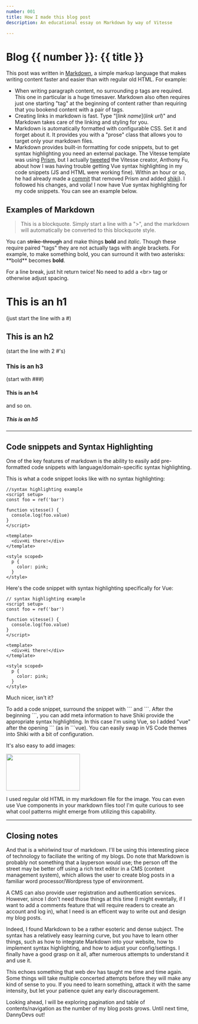 ```yaml
---
number: 001
title: How I made this blog post
description: An educational essay on Markdown by way of Vitesse

---
```


# Blog {{ number }}: {{ title }}

This post was written in [Markdown](https://www.markdownguide.org/), a simple markup language that makes writing content faster and easier than with regular old HTML. For example:

- When writing paragraph content, no surrounding p tags are required. This one in particular is a huge timesaver. Markdown also often requires just one starting "tag" at the beginning of content rather than requiring that you bookend content with a pair of tags.
- Creating links in markdown is fast. Type "\[*link name*](*link url*)" and Markdown takes care of the linking and styling for you.
- Markdown is automatically formatted with configurable CSS. Set it and forget about it. It provides you with a "prose" class that allows you to target only your markdown files.
- Markdown provides built-in formatting for code snippets, but to get syntax highlighting you need an external package. The Vitesse template was using [Prism](https://prismjs.com/), but I actually [tweeted](https://twitter.com/antfu7/status/1551200894527873025) the Vitesse creator, Anthony Fu, about how I was having trouble getting Vue syntax highlighting in my code snippets (JS and HTML were working fine). Within an hour or so, he had already made a [commit](https://github.com/antfu/vitesse/commit/1f546793b79bd7b640660a55959d16d43ede1ee5) that removed Prism and added [shiki](https://shiki.matsu.io/)). I followed his changes, and voila! I now have Vue syntax highlighting for my code snippets. You can see an example below.

## Examples of Markdown

> This is a blockquote. Simply start a line with a ">", and the markdown will automatically be converted to this blockquote style.

You can ~~strike-through~~ and make things **bold** and *italic*. Though these require paired "tags" they are not actually tags with angle brackets. For example, to make something bold, you can surround it with two asterisks: \*\*bold\*\* becomes **bold**.

For a line break, just hit return twice! No need to add a \<br> tag or otherwise adjust spacing.

# This is an h1
(just start the line with a #)

## This is an h2
(start the line with 2 #'s)
### This is an h3
(start with ###)
#### This is an h4
and so on.
##### This is an h5

---
## Code snippets and Syntax Highlighting
One of the key features of markdown is the ability to easily add pre-formatted code snippets with language/domain-specific syntax highlighting.

This is what a code snippet looks like with no syntax highlighting:

```
//syntax highlighting example
<script setup>
const foo = ref('bar')

function vitesse() {
  console.log(foo.value)
}
</script>

<template>
  <div>Hi there!</div>
</template>

<style scoped>
  p {
    color: pink;
  }
</style>
```

Here's the code snippet with syntax highlighting specifically for Vue:

```vue
// syntax highlighting example
<script setup>
const foo = ref('bar')

function vitesse() {
  console.log(foo.value)
}
</script>

<template>
  <div>Hi there!</div>
</template>

<style scoped>
  p {
    color: pink;
  }
</style>
```

Much nicer, isn't it?

To add a code snippet, surround the snippet with \``` and \```. After the beginning \```, you can add meta information to have Shiki provide the appropriate syntax highlighting. In this case I'm using Vue, so I  added "vue" after the opening \``` (as in \```vue). You can easily swap in VS Code themes into Shiki with a bit of configuration.

It's also easy to add images:

<div w-24 mx-auto>
  <img src="/tux.avif" width="200" height="100">
</div>

I used regular old HTML in my markdown file for the image. You can even use Vue components in your markdown files too! I'm quite curious to see what cool patterns might emerge from utilizing this capability.

---
## Closing notes

And that is a whirlwind tour of markdown. I'll be using this interesting piece of technology to faciliate the writing of my blogs. Do note that Markdown is probably not something that a layperson would use; the person off the street may be better off using a rich text editor in a CMS (content management system), which allows the user to create blog posts in a familiar word processor/Wordpress type of environment.

A CMS can also provide user registration and authentication services. However, since I don't need those things at this time (I might eventally, if I want to add a comments feature that will require readers to create an account and log in), what I need is an efficent way to write out and design my blog posts.

Indeed, I found Markdown to be a rather esoteric and dense subject. The syntax has a relatively easy learning curve, but you have to learn other things, such as how to integrate Markdown into your website, how to implement syntax highlighting, and how to adjust your config/settings. I finally have a good grasp on it all, after numerous attempts to understand it and use it.

This echoes something that web dev has taught me time and time again. Some things will take multiple concerted attempts before they will make any kind of sense to you. If you need to learn something, attack it with the same intensity, but let your patience quiet any early discouragement.

Looking ahead, I will be exploring pagination and table of contents/navigation as the number of my blog posts grows. Until next time, DannyDevs out!
